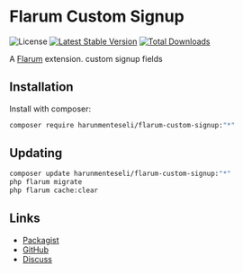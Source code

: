 # Flarum Custom Signup

![License](https://img.shields.io/badge/license-MIT-blue.svg) [![Latest Stable Version](https://img.shields.io/packagist/v/harunmenteseli/flarum-custom-signup.svg)](https://packagist.org/packages/harunmenteseli/flarum-custom-signup) [![Total Downloads](https://img.shields.io/packagist/dt/harunmenteseli/flarum-custom-signup.svg)](https://packagist.org/packages/harunmenteseli/flarum-custom-signup)

A [Flarum](http://flarum.org) extension. custom signup fields

## Installation

Install with composer:

```sh
composer require harunmenteseli/flarum-custom-signup:"*"
```

## Updating

```sh
composer update harunmenteseli/flarum-custom-signup:"*"
php flarum migrate
php flarum cache:clear
```

## Links

- [Packagist](https://packagist.org/packages/harunmenteseli/flarum-custom-signup)
- [GitHub](https://github.com/harunmenteseli/flarum-custom-signup)
- [Discuss](https://discuss.flarum.org/d/PUT_DISCUSS_SLUG_HERE)
